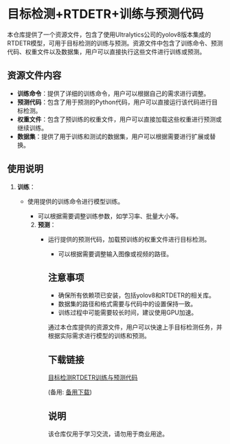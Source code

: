 # 目标检测+RTDETR+训练与预测代码

本仓库提供了一个资源文件，包含了使用Ultralytics公司的yolov8版本集成的RTDETR模型，可用于目标检测的训练与预测。资源文件中包含了训练命令、预测代码、权重文件以及数据集，用户可以直接执行这些文件进行训练或预测。

## 资源文件内容

- **训练命令**：提供了详细的训练命令，用户可以根据自己的需求进行调整。
- **预测代码**：包含了用于预测的Python代码，用户可以直接运行该代码进行目标检测。
- **权重文件**：包含了预训练的权重文件，用户可以直接加载这些权重进行预测或继续训练。
- **数据集**：提供了用于训练和测试的数据集，用户可以根据需要进行扩展或替换。

## 使用说明

1. **训练**：
   - 使用提供的训练命令进行模型训练。
      - 可以根据需要调整训练参数，如学习率、批量大小等。

      2. **预测**：
         - 运行提供的预测代码，加载预训练的权重文件进行目标检测。
            - 可以根据需要调整输入图像或视频的路径。

            ## 注意事项

            - 确保所有依赖项已安装，包括yolov8和RTDETR的相关库。
            - 数据集的路径和格式需要与代码中的设置保持一致。
            - 训练过程中可能需要较长时间，建议使用GPU加速。

            通过本仓库提供的资源文件，用户可以快速上手目标检测任务，并根据实际需求进行模型的训练和预测。

            ## 下载链接
            [目标检测RTDETR训练与预测代码](https://pan.quark.cn/s/17bba75b9a51) 

            (备用: [备用下载](https://pan.baidu.com/s/1Bt3ASNjccqvWLC0wJxDUNQ?pwd=1234))

            ## 说明

            该仓库仅用于学习交流，请勿用于商业用途。
